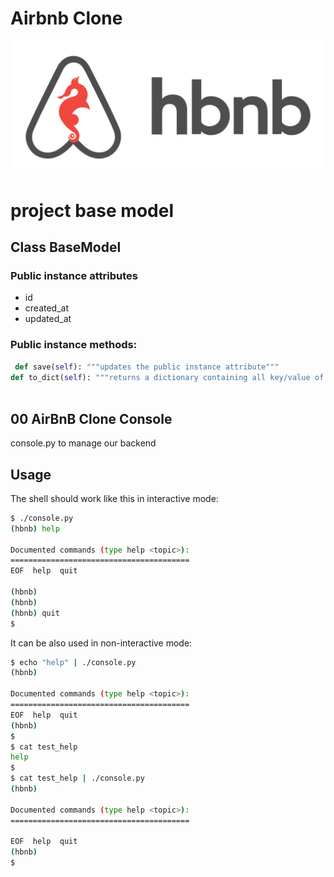 # Airbnb Clone
![logo](./hbnb.png)

# project base model <br>

## Class BaseModel
### Public instance attributes
- id
- created_at
- updated_at
### Public instance methods:
```py
 def save(self): """updates the public instance attribute"""
def to_dict(self): """returns a dictionary containing all key/value of __dict__ of the instance"""
     
```

## **00 AirBnB Clone Console**
console.py to manage our backend
## Usage
The shell should work like this in interactive mode:
```bash
$ ./console.py
(hbnb) help

Documented commands (type help <topic>):
========================================
EOF  help  quit

(hbnb) 
(hbnb) 
(hbnb) quit
$
```
It can be also used in non-interactive mode:

```bash
$ echo "help" | ./console.py
(hbnb)

Documented commands (type help <topic>):
========================================
EOF  help  quit
(hbnb) 
$
$ cat test_help
help
$
$ cat test_help | ./console.py
(hbnb)

Documented commands (type help <topic>):
========================================

EOF  help  quit
(hbnb) 
$
```


